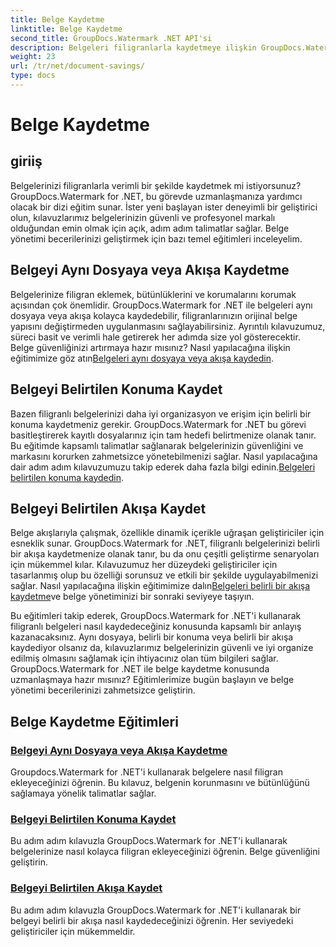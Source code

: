 ```yaml
---
title: Belge Kaydetme
linktitle: Belge Kaydetme
second_title: GroupDocs.Watermark .NET API'si
description: Belgeleri filigranlarla kaydetmeye ilişkin GroupDocs.Watermark for .NET eğitimlerini keşfedin. Belge güvenliğini ve yönetimini geliştirmeye yönelik adım adım yöntemleri öğrenin.
weight: 23
url: /tr/net/document-savings/
type: docs
---
```

# Belge Kaydetme

## giriiş

Belgelerinizi filigranlarla verimli bir şekilde kaydetmek mi istiyorsunuz? GroupDocs.Watermark for .NET, bu görevde uzmanlaşmanıza yardımcı olacak bir dizi eğitim sunar. İster yeni başlayan ister deneyimli bir geliştirici olun, kılavuzlarımız belgelerinizin güvenli ve profesyonel markalı olduğundan emin olmak için açık, adım adım talimatlar sağlar. Belge yönetimi becerilerinizi geliştirmek için bazı temel eğitimleri inceleyelim.

## Belgeyi Aynı Dosyaya veya Akışa Kaydetme
 Belgelerinize filigran eklemek, bütünlüklerini ve korumalarını korumak açısından çok önemlidir. GroupDocs.Watermark for .NET ile belgeleri aynı dosyaya veya akışa kolayca kaydedebilir, filigranlarınızın orijinal belge yapısını değiştirmeden uygulanmasını sağlayabilirsiniz. Ayrıntılı kılavuzumuz, süreci basit ve verimli hale getirerek her adımda size yol gösterecektir. Belge güvenliğinizi artırmaya hazır mısınız? Nasıl yapılacağına ilişkin eğitimimize göz atın[Belgeleri aynı dosyaya veya akışa kaydedin](./save-document-same-file-stream/).

## Belgeyi Belirtilen Konuma Kaydet
Bazen filigranlı belgelerinizi daha iyi organizasyon ve erişim için belirli bir konuma kaydetmeniz gerekir. GroupDocs.Watermark for .NET bu görevi basitleştirerek kayıtlı dosyalarınız için tam hedefi belirtmenize olanak tanır. Bu eğitimde kapsamlı talimatlar sağlanarak belgelerinizin güvenliğini ve markasını korurken zahmetsizce yönetebilmenizi sağlar. Nasıl yapılacağına dair adım adım kılavuzumuzu takip ederek daha fazla bilgi edinin.[Belgeleri belirtilen konuma kaydedin](./save-document-specified-location/).

## Belgeyi Belirtilen Akışa Kaydet
 Belge akışlarıyla çalışmak, özellikle dinamik içerikle uğraşan geliştiriciler için esneklik sunar. GroupDocs.Watermark for .NET, filigranlı belgelerinizi belirli bir akışa kaydetmenize olanak tanır, bu da onu çeşitli geliştirme senaryoları için mükemmel kılar. Kılavuzumuz her düzeydeki geliştiriciler için tasarlanmış olup bu özelliği sorunsuz ve etkili bir şekilde uygulayabilmenizi sağlar. Nasıl yapılacağına ilişkin eğitimimize dalın[Belgeleri belirli bir akışa kaydetme](./save-document-specified-stream/)ve belge yönetiminizi bir sonraki seviyeye taşıyın.

Bu eğitimleri takip ederek, GroupDocs.Watermark for .NET'i kullanarak filigranlı belgeleri nasıl kaydedeceğiniz konusunda kapsamlı bir anlayış kazanacaksınız. Aynı dosyaya, belirli bir konuma veya belirli bir akışa kaydediyor olsanız da, kılavuzlarımız belgelerinizin güvenli ve iyi organize edilmiş olmasını sağlamak için ihtiyacınız olan tüm bilgileri sağlar. GroupDocs.Watermark for .NET ile belge kaydetme konusunda uzmanlaşmaya hazır mısınız? Eğitimlerimize bugün başlayın ve belge yönetimi becerilerinizi zahmetsizce geliştirin.

## Belge Kaydetme Eğitimleri
### [Belgeyi Aynı Dosyaya veya Akışa Kaydetme](./save-document-same-file-stream/)
Groupdocs.Watermark for .NET'i kullanarak belgelere nasıl filigran ekleyeceğinizi öğrenin. Bu kılavuz, belgenin korunmasını ve bütünlüğünü sağlamaya yönelik talimatlar sağlar.
### [Belgeyi Belirtilen Konuma Kaydet](./save-document-specified-location/)
Bu adım adım kılavuzla GroupDocs.Watermark for .NET'i kullanarak belgelerinize nasıl kolayca filigran ekleyeceğinizi öğrenin. Belge güvenliğini geliştirin.
### [Belgeyi Belirtilen Akışa Kaydet](./save-document-specified-stream/)
Bu adım adım kılavuzla GroupDocs.Watermark for .NET'i kullanarak bir belgeyi belirli bir akışa nasıl kaydedeceğinizi öğrenin. Her seviyedeki geliştiriciler için mükemmeldir.